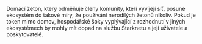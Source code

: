 Domácí žeton, který odměňuje členy komunity, kteří vyvíjejí síť, posune ekosystém do takové míry, že používání nerodilých žetonů nikoliv. Pokud je token mimo domov, hospodářské šoky vyplývající z rozhodnutí v jiných ekosystémech by mohly mít dopad na službu Starknetu a její uživatele a poskytovatelé.